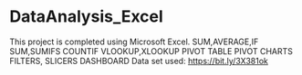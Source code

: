 # DataAnalysis_Excel
This project is completed using Microsoft Excel.
SUM,AVERAGE,IF
SUM,SUMIFS
COUNTIF
VLOOKUP,XLOOKUP
PIVOT TABLE
PIVOT CHARTS
FILTERS, SLICERS
DASHBOARD
Data set used:  https://bit.ly/3X381ok
